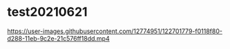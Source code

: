 # test20210621


https://user-images.githubusercontent.com/12774951/122701779-f0118f80-d288-11eb-9c2e-21c576ff18dd.mp4

